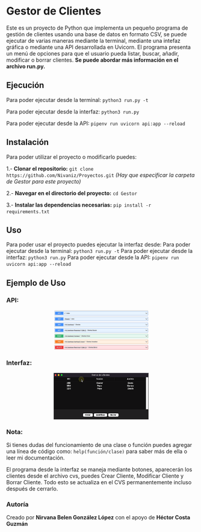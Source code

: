 # Gestor de Clientes

Este es un proyecto de Python que implementa un pequeño programa de gestión de clientes usando una base de datos
en formato CSV,  se puede ejecutar de varias maneras mediante la terminal, mediante una intefaz gráfica o mediante una API desarrollada en Uvicorn. El programa presenta un menú de opciones para que el usuario pueda listar, buscar, añadir, modificar o borrar clientes. **Se puede abordar más información en el archivo run.py.**

## Ejecución

Para poder ejecutar desde la terminal: `python3 run.py -t`

Para poder ejecutar desde la interfaz: `python3 run.py`

Para poder ejecutar desde la API: `pipenv run uvicorn api:app --reload`

## Instalación

Para poder utilizar el proyecto o modificarlo puedes:

1.- **Clonar el repositorio:**
`git clone https://github.com/Nivaniz/Proyectos.git`
*(Hay que especificar la carpeta de Gestor para este proyecto)*

2.- **Navegar en el directorio del proyecto:**
`cd Gestor`

3.- **Instalar las dependencias necesarias:**
`pip install -r requirements.txt`

## Uso

Para poder usar el proyecto puedes ejecutar la interfaz desde:
Para poder ejecutar desde la terminal: `python3 run.py -t`
Para poder ejecutar desde la interfaz: `python3 run.py`
Para poder ejecutar desde la API: `pipenv run uvicorn api:app --reload`

## Ejemplo de Uso

### API:
<div style="display: flex; flex-wrap: nowrap; justify-content: center;">
  <img src="https://github.com/Nivaniz/GestorPersonal/blob/main/api.png" alt="API" style="width: 100%; max-width: 50%;">
</div>

### Interfaz:
<div style="display: flex; flex-wrap: nowrap; justify-content: center;">
  <img src="https://github.com/Nivaniz/GestorPersonal/blob/main/interfaz.png" alt="Interfaz" style="width: 100%; max-width: 50%;">
</div>


### Nota:
Si tienes dudas del funcionamiento de una clase o función puedes agregar una línea de código como: 
`help(función/clase)` para saber más de ella o leer mi documentación.

El programa desde la interfaz se maneja mediante botones, aparecerán los clientes desde el archivo cvs, puedes
Crear Cliente, Modificar Cliente y Borrar Cliente. Todo esto se actualiza en el CVS permanentemente incluso después
de cerrarlo.

### Autoría

Creado por **Nirvana Belen González López** con el apoyo de **Héctor Costa Guzmán**
